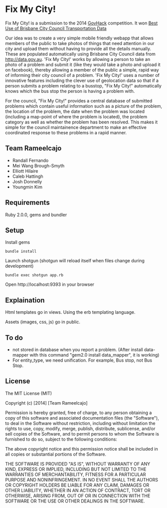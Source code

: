 # Fix My City!

Fix My City! is a submission to the 2014 [GovHack](http://www.govhack.org/) competition. It won [Best Use of Brisbane City Council
Transportation Data](http://www.govhack.org/2014-winners/) 

Our idea was to create a very simple mobile friendly webapp that allows members of the public to take photos of things that need attention in our city and upload them without having to provide all the details manually. These are populated automatically using Brisbane City Council data from http://data.gov.au.
'Fix My City!' works by allowing a person to take an photo of a problem and submit it (like they would take a photo and upload it on facebook), thereby allowing a member of the public a simple, rapid way of informing their city council of a problem.
'Fix My City!' uses a number of innovative features including the clever use of geolocation data so that if a person submits a problem relating to a busstop, "Fix My City!" automatically knows which the bus stop the person is having a problem with.
 
For the council, "Fix My City!" provides a central database of submitted problems which contain useful information such as a picture of the problem, the location of the problem, the date when the problem was located (including a map-point of where the problem is located), the problem category as well as whether the problem has been resolved.
This makes it simple for the council maintainence department to make an effective coordinated response to these problems in a rapid manner.


## Team Rameelcajo

* Randall Fernando
* Mei Wang Brough-Smyth
* Elliott Hilaire
* Caleb Hattingh
* Josh Donnelly
* Youngmin Kim

## Requirements

Ruby 2.0.0, gems and bundler

## Setup 

Install gems
    
    bundle install

Launch shotgun (shotgun will reload itself when files change during development)

    bundle exec shotgun app.rb

Open http://localhost:9393 in your browser

## Explaination

Html templates go in views. Using the erb templating language.

Assets (images, css, js) go in public.


## To do

* not stored in database when you report a problem. (After install data-mapper with this command "gem2.0 install data_mapper", it is working)
* For entity_type, we need unification. For example, Bus stop, not Bus Stop.



## License

The MIT License (MIT)

Copyright (c) [2014] [Team Rameelcajo]

Permission is hereby granted, free of charge, to any person obtaining a copy
of this software and associated documentation files (the "Software"), to deal
in the Software without restriction, including without limitation the rights
to use, copy, modify, merge, publish, distribute, sublicense, and/or sell
copies of the Software, and to permit persons to whom the Software is
furnished to do so, subject to the following conditions:

The above copyright notice and this permission notice shall be included in all
copies or substantial portions of the Software.

THE SOFTWARE IS PROVIDED "AS IS", WITHOUT WARRANTY OF ANY KIND, EXPRESS OR
IMPLIED, INCLUDING BUT NOT LIMITED TO THE WARRANTIES OF MERCHANTABILITY,
FITNESS FOR A PARTICULAR PURPOSE AND NONINFRINGEMENT. IN NO EVENT SHALL THE
AUTHORS OR COPYRIGHT HOLDERS BE LIABLE FOR ANY CLAIM, DAMAGES OR OTHER
LIABILITY, WHETHER IN AN ACTION OF CONTRACT, TORT OR OTHERWISE, ARISING FROM,
OUT OF OR IN CONNECTION WITH THE SOFTWARE OR THE USE OR OTHER DEALINGS IN THE
SOFTWARE.
